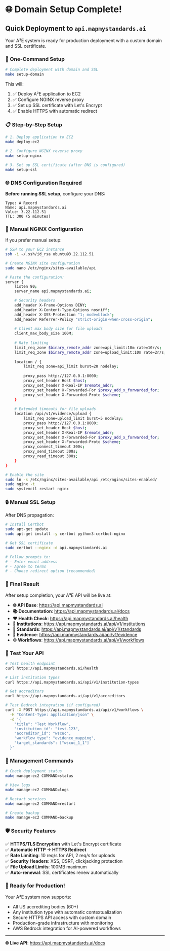 # 🌐 Domain Setup Complete!

## Quick Deployment to `api.mapmystandards.ai`

Your A³E system is ready for production deployment with a custom domain and SSL certificate.

### 🚀 One-Command Setup

```bash
# Complete deployment with domain and SSL
make setup-domain
```

This will:
1. ✅ Deploy A³E application to EC2
2. ✅ Configure NGINX reverse proxy
3. ✅ Set up SSL certificate with Let's Encrypt
4. ✅ Enable HTTPS with automatic redirect

### 📋 Step-by-Step Setup

```bash
# 1. Deploy application to EC2
make deploy-ec2

# 2. Configure NGINX reverse proxy
make setup-nginx

# 3. Set up SSL certificate (after DNS is configured)
make setup-ssl
```

### 🌐 DNS Configuration Required

**Before running SSL setup**, configure your DNS:

```
Type: A Record
Name: api.mapmystandards.ai
Value: 3.22.112.51
TTL: 300 (5 minutes)
```

### 🔧 Manual NGINX Configuration

If you prefer manual setup:

```bash
# SSH to your EC2 instance
ssh -i ~/.ssh/id_rsa ubuntu@3.22.112.51

# Create NGINX site configuration
sudo nano /etc/nginx/sites-available/api

# Paste the configuration:
server {
    listen 80;
    server_name api.mapmystandards.ai;

    # Security headers
    add_header X-Frame-Options DENY;
    add_header X-Content-Type-Options nosniff;
    add_header X-XSS-Protection "1; mode=block";
    add_header Referrer-Policy "strict-origin-when-cross-origin";
    
    # Client max body size for file uploads
    client_max_body_size 100M;
    
    # Rate limiting
    limit_req_zone $binary_remote_addr zone=api_limit:10m rate=10r/s;
    limit_req_zone $binary_remote_addr zone=upload_limit:10m rate=2r/s;
    
    location / {
        limit_req zone=api_limit burst=20 nodelay;
        
        proxy_pass http://127.0.0.1:8000;
        proxy_set_header Host $host;
        proxy_set_header X-Real-IP $remote_addr;
        proxy_set_header X-Forwarded-For $proxy_add_x_forwarded_for;
        proxy_set_header X-Forwarded-Proto $scheme;
    }
    
    # Extended timeouts for file uploads
    location /api/v1/evidence/upload {
        limit_req zone=upload_limit burst=5 nodelay;
        proxy_pass http://127.0.0.1:8000;
        proxy_set_header Host $host;
        proxy_set_header X-Real-IP $remote_addr;
        proxy_set_header X-Forwarded-For $proxy_add_x_forwarded_for;
        proxy_set_header X-Forwarded-Proto $scheme;
        proxy_connect_timeout 300s;
        proxy_send_timeout 300s;
        proxy_read_timeout 300s;
    }
}

# Enable the site
sudo ln -s /etc/nginx/sites-available/api /etc/nginx/sites-enabled/
sudo nginx -t
sudo systemctl restart nginx
```

### 🔒 Manual SSL Setup

After DNS propagation:

```bash
# Install Certbot
sudo apt-get update
sudo apt-get install -y certbot python3-certbot-nginx

# Get SSL certificate
sudo certbot --nginx -d api.mapmystandards.ai

# Follow prompts to:
# - Enter email address
# - Agree to terms
# - Choose redirect option (recommended)
```

### 🎉 Final Result

After setup completion, your A³E API will be live at:

- **🌐 API Base**: https://api.mapmystandards.ai
- **📚 Documentation**: https://api.mapmystandards.ai/docs
- **❤️ Health Check**: https://api.mapmystandards.ai/health
- **🤖 Institutions**: https://api.mapmystandards.ai/api/v1/institutions
- **📝 Standards**: https://api.mapmystandards.ai/api/v1/standards
- **📂 Evidence**: https://api.mapmystandards.ai/api/v1/evidence
- **⚙️ Workflows**: https://api.mapmystandards.ai/api/v1/workflows

### 🧪 Test Your API

```bash
# Test health endpoint
curl https://api.mapmystandards.ai/health

# List institution types
curl https://api.mapmystandards.ai/api/v1/institution-types

# Get accreditors
curl https://api.mapmystandards.ai/api/v1/accreditors

# Test Bedrock integration (if configured)
curl -X POST https://api.mapmystandards.ai/api/v1/workflows \
  -H "Content-Type: application/json" \
  -d '{
    "title": "Test Workflow",
    "institution_id": "test-123",
    "accreditor_id": "wscuc",
    "workflow_type": "evidence_mapping",
    "target_standards": ["wscuc_1_1"]
  }'
```

### 🔧 Management Commands

```bash
# Check deployment status
make manage-ec2 COMMAND=status

# View logs
make manage-ec2 COMMAND=logs

# Restart services
make manage-ec2 COMMAND=restart

# Create backup
make manage-ec2 COMMAND=backup
```

### 🛡️ Security Features

✅ **HTTPS/TLS Encryption** with Let's Encrypt certificate  
✅ **Automatic HTTP → HTTPS Redirect**  
✅ **Rate Limiting**: 10 req/s for API, 2 req/s for uploads  
✅ **Security Headers**: XSS, CSRF, clickjacking protection  
✅ **File Upload Limits**: 100MB maximum  
✅ **Auto-renewal**: SSL certificates renew automatically  

### 🎯 Ready for Production!

Your A³E system now supports:
- All US accrediting bodies (60+)
- Any institution type with automatic contextualization
- Secure HTTPS API access with custom domain
- Production-grade infrastructure with monitoring
- AWS Bedrock integration for AI-powered workflows

---

**🌐 Live API**: https://api.mapmystandards.ai/docs
